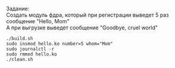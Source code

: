 Задание:  
Создать модуль фдра, который при регистрации выведет 5 раз сообщение "Hello, Mom"  
А при выгрузке выведет сообщение "Goodbye, cruel world"
```
./build.sh
sudo insmod hello.ko number=5 whom="Mom"
sudo journalctl -r
sudo rmmod hello.ko
./clean.sh
```
